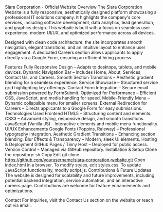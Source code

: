 Siara Corporation - Official Website
Overview
The Siara Corporation Website is a fully responsive, aesthetically designed platform showcasing a professional IT solutions company. It highlights the company's core services, including software development, data analytics, lead generation, and graphics design. This website is built with a focus on seamless user experience, modern UI/UX, and optimized performance across all devices.

Designed with clean code architecture, the site incorporates smooth navigation, elegant transitions, and an intuitive layout to enhance user engagement. A dedicated Careers section allows applicants to apply directly via a Google Form, ensuring an efficient hiring process.

Features
Fully Responsive Design – Adapts to desktops, tablets, and mobile devices.
Dynamic Navigation Bar – Includes Home, About, Services, Contact Us, and Careers.
Smooth Section Transitions – Aesthetic gradient blending for a seamless experience.
Service Showcase – Structured service grid highlighting key offerings.
Contact Form Integration – Secure email submission powered by FormSubmit.
Optimized for Performance – Efficient CSS, JavaScript, and media handling for speed.
Mobile-Friendly Menu – Dynamic collapsible menu for smaller screens.
External Redirection for Careers – Directs applicants to a Google Form for easy submissions.
Technologies Used
Frontend
HTML5 – Structuring content and elements.
CSS3 – Advanced styling, responsive design, and smooth transitions.
JavaScript (Vanilla JS) – Interactive elements and mobile menu functionality.
UI/UX Enhancements
Google Fonts (Poppins, Raleway) – Professional typography integration.
Aesthetic Gradient Transitions – Enhancing section blending.
Blur Effects & Transparency – Modern, sleek UI elements.
Hosting & Deployment
GitHub Pages / Tinny Host – Deployed for public access.
Version Control – Managed via GitHub repository.
Installation & Setup
Clone the repository:
sh
Copy
Edit
git clone https://github.com/yourusername/siara-corporation-website.git
Open index.html in a browser.
To modify styles, edit styles.css.
To update JavaScript functionality, modify script.js.
Contributions & Future Updates
The website is designed for scalability and future improvements, including potential backend integration, service automation, and an interactive careers page. Contributions are welcome for feature enhancements and optimizations.

Contact
For inquiries, visit the Contact Us section on the website or reach out via email.

